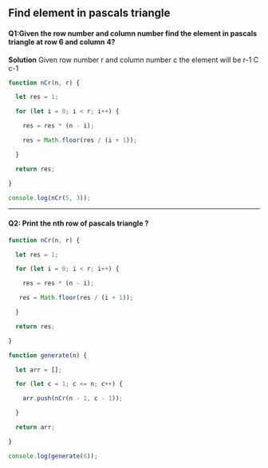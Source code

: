 ## Find element in pascals triangle 

#### Q1:Given the row number and column number  find the element in pascals triangle at row 6 and column 4? 

**Solution** Given row number r and column number c the element will be r-1 C c-1

```js
function nCr(n, r) {

  let res = 1;

  for (let i = 0; i < r; i++) {

    res = res * (n - i);

    res = Math.floor(res / (i + 1));

  }

  return res;

}

console.log(nCr(5, 3));
```

------

#### Q2: Print the nth row of pascals triangle ? 

```js
function nCr(n, r) {

  let res = 1;

  for (let i = 0; i < r; i++) {

    res = res * (n - i);

   res = Math.floor(res / (i + 1));

  }

  return res;

}

function generate(n) {

  let arr = [];

  for (let c = 1; c <= n; c++) {

    arr.push(nCr(n - 1, c - 1));

  }

  return arr;

}

console.log(generate(6));
```

